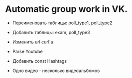# Automatic group work in VK.

- Переименовать таблицы: poll_type1, poll_type2
- Добавить таблицы: exam, poll_type3
- Изменить url curl'a


- Parse Youtube
- Добавить const Hashtags
- Одно видео - несколько видеоальбомов
